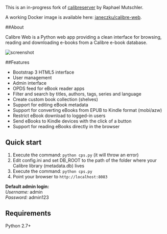 This is an in-progress fork of [calibreserver](https://bitbucket.org/raphaelmutschler/calibreserver)  by Raphael Mutschler.

A working Docker image is available here: [janeczku/calibre-web](https://registry.hub.docker.com/u/janeczku/calibre-web/).

##About

Calibre Web is a Python web app providing a clean interface for browsing, reading and downloading e-books from a Calibre e-book database.

![screenshot](https://raw.githubusercontent.com/janeczku/docker-calibre-web/master/screenshot.png)

##Features
- Bootstrap 3 HTML5 interface
- User management
- Admin interface
- OPDS feed for eBook reader apps
- Filter and search by titles, authors, tags, series and language
- Create custom book collection (shelves)
- Support for editing eBook metadata
- Support for converting eBooks from EPUB to Kindle format (mobi/azw)
- Restrict eBook download to logged-in users
- Send eBooks to Kindle devices with the click of a button
- Support for reading eBooks directly in the browser

## Quick start

1. Execute the command: `python cps.py` (it will throw an error)
2. Edit config.ini and set DB_ROOT to the path of the folder where your Calibre library (metadata.db) lives
3. Execute the command: `python cps.py`
4. Point your browser to `http://localhost:8083`

**Default admin login:**    
*Username:* admin   
*Password:* admin123

## Requirements

Python 2.7+